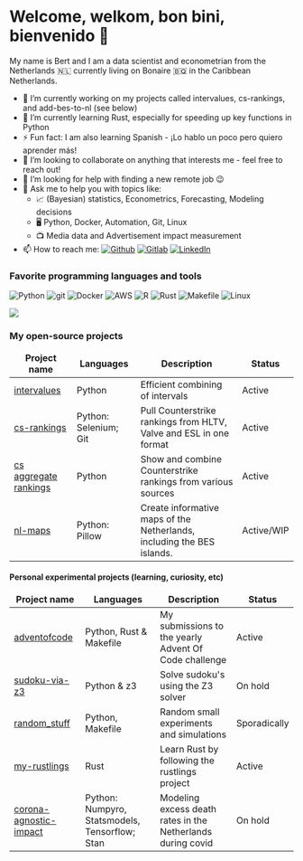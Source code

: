 # Welcome, welkom, bon bini, bienvenido 👋

My name is Bert and I am a data scientist and econometrian from the Netherlands 🇳🇱 currently living on Bonaire 🇧🇶 in the Caribbean Netherlands.

- 🔭 I’m currently working on my projects called intervalues, cs-rankings, and add-bes-to-nl (see below)
- 🌱 I’m currently learning Rust, especially for speeding up key functions in Python
- ⚡ Fun fact: I am also learning Spanish - ¡Lo hablo un poco pero quiero aprender más!
- 👯 I’m looking to collaborate on anything that interests me - feel free to reach out!
- 🤔 I’m looking for help with finding a new remote job 😉
- 💬 Ask me to help you with topics like:
  -   📈 (Bayesian) statistics, Econometrics, Forecasting, Modeling decisions
  -   🖥️ Python, Docker, Automation, Git, Linux
  -   📺 Media data and Advertisement impact measurement
- 📫 How to reach me: [<img alt="Github" src="https://img.shields.io/badge/-Github-010409?style=flat-square&logo=github&logoColor=white" />](https://github.com/debruijn)
  [<img alt="Gitlab" src="https://img.shields.io/badge/-Gitlab-E2492F?style=flat-square&logo=gitlab&logoColor=white" />](http://gitlab.com/bert.debruijn)
  [<img alt="LinkedIn" src="https://img.shields.io/badge/-LinkedIn-007ACC?style=flat-square&logo=linkedin&logoColor=white" />](https://www.linkedin.com/in/lpdebruijn)
<!-- - 😄 Pronouns: he/him/his -->

<h3>Favorite programming languages and tools</h3>
<p>
  <img alt="Python" src="https://img.shields.io/badge/-Python-007ACC?style=flat-square&logo=python&logoColor=white" />
  <img alt="git" src="https://img.shields.io/badge/-git-F05032?style=flat-square&logo=git&logoColor=white" />
  <img alt="Docker" src="https://img.shields.io/badge/-Docker-46a2f1?style=flat-square&logo=docker&logoColor=white" />
  <img alt="AWS" src="https://img.shields.io/badge/-AWS-ff9900?style=flat-square&logo=amazon&logoColor=white" />
  <img alt='R' src="https://img.shields.io/badge/-R-266DBE?style=flat-square&logo=R&logoColor=white" />
  <img alt='Rust' src="https://img.shields.io/badge/-Rust-F75108?style=flat-square&logo=rust&logoColor=white" />
  <img alt='Makefile' src="https://img.shields.io/badge/-Makefile-777777?style=flat-square&logo=gnu&logoColor=white" />
  <img alt='Linux' src="https://img.shields.io/badge/-Linux-FECC32?style=flat-square&logo=linux&logoColor=white" />
</p>

<!-- <a href="https://github.com/debruijn/github-readme-stats"><img align="center" src="https://github-readme-stats.vercel.app/api?username=debruijn&show_icons=true&include_all_commits=true&theme=buefy&hide_border=true" alt="My github stats" /></a> -->
<a href="https://github.com/debruijn/github-readme-stats"><img align="center" src="https://github-readme-stats.vercel.app/api/top-langs/?username=debruijn&layout=compact&theme=buefy&hide_border=true" /></a>

<h3>My open-source projects</h3>
<table>
  <thead align="center">
    <tr border: none;>
      <td><b>Project name</b></td>
      <td><b>Languages</b></td>
      <td><b>Description</b></td>
      <td><b>Status</b></td>
    </tr>
  </thead>
  <tbody>
    <tr>
      <td><a href="https://github.com/debruijn/intervalues">intervalues</a></td>
      <td>Python</td>
      <td>Efficient combining of intervals</td>
      <td>Active</td>
    </tr>
    <tr>
      <td><a href="https://github.com/debruijn/cs_rankings">cs-rankings</a></td>
      <td>Python: Selenium; Git</td>
      <td>Pull Counterstrike rankings from HLTV, Valve and ESL in one format</td>
      <td>Active</td>
    </tr>
    <tr>
      <td><a href="https://github.com/debruijn/cs2">cs aggregate rankings</a></td>
      <td>Python</td>
      <td>Show and combine Counterstrike rankings from various sources</td>
      <td>Active</td>
    </tr>
    <tr>
      <td><a href="https://github.com/debruijn/nl-maps">nl-maps</a></td>
      <td>Python: Pillow</td>
      <td> Create informative maps of the Netherlands, including the BES islands.</td>
      <td>Active/WIP</td>
    </tr>
  </tbody>
</table>

<h4>Personal experimental projects (learning, curiosity, etc)</h4>
<table>
  <thead align="center">
    <tr border: none;>
      <td><b>Project name</b></td>
      <td><b>Languages</b></td>
      <td><b>Description</b></td>
      <td><b>Status</b></td>
    </tr>
  </thead>
  <tbody>
    <tr>
      <td><a href="https://github.com/debruijn/adventofcode">adventofcode</a></td>
      <td>Python, Rust & Makefile</td>
      <td>My submissions to the yearly Advent Of Code challenge</td>
      <td>Active</td>
    </tr>
    <tr>
      <td><a href="https://github.com/debruijn/sudoku-via-z3">sudoku-via-z3</a></td>
      <td>Python & z3</td>
      <td>Solve sudoku's using the Z3 solver</td>
      <td>On hold</td>
    </tr>
    <tr>
      <td><a href="https://github.com/debruijn/random_stuff">random_stuff</a></td>
      <td>Python, Makefile</td>
      <td>Random small experiments and simulations</td>
      <td>Sporadically</td>
    </tr>
    <tr>
      <td><a href="https://github.com/debruijn/my-rustlings">my-rustlings</a></td>
      <td>Rust</td>
      <td>Learn Rust by following the rustlings project</td>
      <td>Active</td>
    </tr>
    <tr>
      <td><a href="https://github.com/debruijn/corona-agnostic-impact">corona-agnostic-impact</a></td>
      <td>Python: Numpyro, Statsmodels, Tensorflow; Stan</td>
      <td>Modeling excess death rates in the Netherlands during covid</td>
      <td>On hold</td>
    </tr>
  </tbody>
</table>

